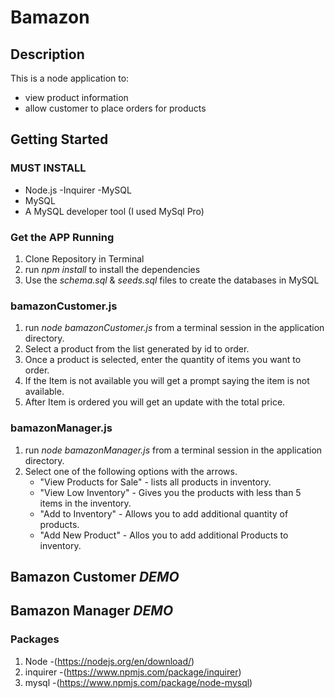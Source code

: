 # Bamazon


## Description

This is a node application to:
* view product information
* allow customer to place orders for products

## Getting Started

### MUST INSTALL

* Node.js 
    -Inquirer
    -MySQL
* MySQL 
* A MySQL developer tool (I used MySql Pro)

### Get the APP Running

1. Clone Repository in Terminal
1. run *npm install* to install the dependencies
1. Use the *schema.sql* & *seeds.sql* files to create the databases in MySQL


### bamazonCustomer.js

1. run _node bamazonCustomer.js_ from a terminal session in the application directory.
1. Select a product from the list generated by id to order.
1. Once a product is selected, enter the quantity of items you want to order.
1. If the Item is not available you will get a prompt saying the item is not available.
1. After Item is ordered you will get an update with the total price.

### bamazonManager.js

1. run _node bamazonManager.js_ from a terminal session in the application directory.
1. Select one of the following options with the arrows.
    * "View Products for Sale" - lists all products in inventory.
    * "View Low Inventory" - Gives you the products with less than 5 items in the inventory.
    * "Add to Inventory" - Allows you to add additional quantity of products.
    * "Add New Product" - Allos you to add additional Products to inventory.


## Bamazon Customer *DEMO*



## Bamazon Manager *DEMO*




### Packages
1. Node -(https://nodejs.org/en/download/)
1. inquirer -(https://www.npmjs.com/package/inquirer)
1. mysql -(https://www.npmjs.com/package/node-mysql)
